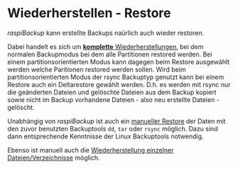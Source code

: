 # Wiederherstellen - Restore

*raspiBackup* kann erstellte Backups naürlich auch wieder restoren.

Dabei handelt es sich um [**komplette** Wiederherstellungen.](full-restore.md) bei dem normalen Backupmodus bei dem alle Partitionen restored werden.
Bei einem partitionsorientierten Modus kann dagegen beim Restore ausgewählt werden welche Paritionen restored werden sollen. Wird beim partitionsorientierten Modus
der rsync Backuptyp genutzt kann bei einem Restore auch ein Deltarestore gewählt werden. D.h. es werden mit rsync nur die geänderten Dateien und gelöschte Dateien aus dem Backup
kopiert sowie nicht im Backup vorhandene Dateien - also neu erstellte Dateien - gelöscht. 

Unabhängig von *raspiBackup* ist auch ein [manueller Restore](manual-restore.md)
der Daten mit den zuvor benutzten Backuptools `dd`, `tar` oder `rsync` möglich. Dazu sind dann entsprechende Kenntnisse der Linux Backuptools notwendig.

Ebenso ist manuell auch die [Wiederherstellung einzelner Dateien/Verzeichnisse](how-to-retrieve-single-files-or-directories-from-the-backup.md) möglich.

[.status]: done
[.status]: rft "Ready for translation"
